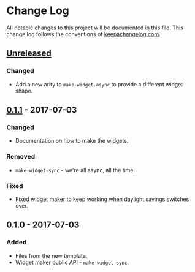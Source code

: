 # Change Log
All notable changes to this project will be documented in this file. This change log follows the conventions of [keepachangelog.com](http://keepachangelog.com/).

## [Unreleased]
### Changed
- Add a new arity to `make-widget-async` to provide a different widget shape.

## [0.1.1] - 2017-07-03
### Changed
- Documentation on how to make the widgets.

### Removed
- `make-widget-sync` - we're all async, all the time.

### Fixed
- Fixed widget maker to keep working when daylight savings switches over.

## 0.1.0 - 2017-07-03
### Added
- Files from the new template.
- Widget maker public API - `make-widget-sync`.

[Unreleased]: https://github.com/your-name/gcbi/compare/0.1.1...HEAD
[0.1.1]: https://github.com/your-name/gcbi/compare/0.1.0...0.1.1
